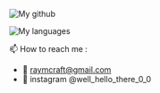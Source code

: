 
![My github](https://github-readme-stats.vercel.app/api?username=sOmEoNe2lOvEgIt&show_icons=true&theme=transparent&hide_border=true&title_color=ffffff&text_color=ffffff)

![My languages](https://github-readme-stats.vercel.app/api/top-langs/?username=sOmEoNe2lOvEgIt&show_icons=true&count_private=true&theme=transparent&hide_border=true&title_color=ffffff&text_color=ffffff)


📫 How to reach me :
  - 🔗 raymcraft@gmail.com
  - 📸 instagram @well_hello_there_0_0

<!---
sOmEoNe2lOvEgIt/sOmEoNe2lOvEgIt is a ✨ special ✨ repository because its `README.md` (this file) appears on your GitHub profile.
You can click the Preview link to take a look at your changes.
--->
